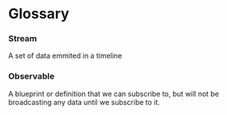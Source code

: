 # Glossary


### Stream
A set of data emmited in a timeline

### Observable
A blueprint or definition that we can subscribe to, but will not be broadcasting any data until we subscribe to it.
